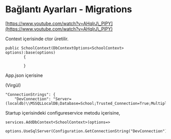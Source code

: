 # Bağlantı Ayarları - Migrations

[https://www.youtube.com/watch?v=AHqIrJ\_PlPY](https://www.youtube.com/watch?v=AHqIrJ\_PlPY)

Context içerisinde ctor üretilir.

```
public SchoolContext(DbContextOptions<SchoolContext> options):base(options)
        {
            
        }
```

App.json içerisine

(Virgül)

```
"ConnectionStrings": {
    "DevConnection": "Server=(localdb)\\MSSQLLocalDB;Database=School;Trusted_Connection=True;MultipleActiveResultSets=True"
```

Startup içerisindeki configureservice metodu içerisine,

```
services.AddDbContext<SchoolContext>(options=>
            options.UseSqlServer(Configuration.GetConnectionString("DevConnection")));
```
